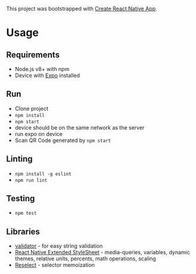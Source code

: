 This project was bootstrapped with [Create React Native App](https://github.com/react-community/create-react-native-app).

# Usage

## Requirements
- Node.js v8+ with npm
- Device with [Expo](https://play.google.com/store/apps/details?id=host.exp.exponent&hl=en_US) installed

## Run
 - Clone project
 - `npm install`
 - `npm start`
 - device should be on the same network as the server
 - run expo on device
 - Scan QR Code generated by `npm start`

## Linting
- `npm install -g eslint`
- `npm run lint`

## Testing
- `npm test`

## Libraries
 - [validator](https://github.com/chriso/validator.js/) -  for easy string validation
 - [React Native Extended StyleSheet](https://github.com/vitalets/react-native-extended-stylesheet) - media-queries, variables, dynamic themes, relative units, percents, math operations, scaling
 - [Reselect](https://github.com/reduxjs/reselect) - selector memoization